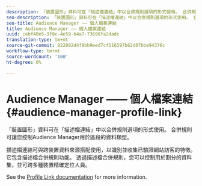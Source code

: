 ```yaml
---
description: 「裝置圖形」資料可在「描述檔連結」中以合併規則選項的形式使用。 合併規則可讓您控制Audience Manager用於區段的資料類型。
seo-description: 「裝置圖形」資料可在「描述檔連結」中以合併規則選項的形式使用。 合併規則可讓您控制Audience Manager用於區段的資料類型。
seo-title: Audience Manager —— 個人檔案連結
title: Audience Manager —— 個人檔案連結
uuid: cebf40e5-9f0c-4e59-b4a7-73696fa2dadc
translation-type: tm+mt
source-git-commit: 822882d4f9bb9eed7cf116597b62d07bbe94376c
workflow-type: tm+mt
source-wordcount: '160'
ht-degree: 0%

---
```



# Audience Manager —— 個人檔案連結{#audience-manager-profile-link}

「裝置圖形」資料可在「描述檔連結」中以合併規則選項的形式使用。 合併規則可讓您控制Audience Manager用於區段的資料類型。

描述檔連結可與跨裝置資料來源搭配使用，以識別並收集已驗證網站訪客的特徵。 它包含描述檔合併規則功能。 透過描述檔合併規則，您可以控制用於劃分的資料集，並可跨多種裝置精確定位人員。

See the [Profile Link documentation](https://docs.adobe.com/content/help/en/audience-manager/user-guide/features/profile-merge-rules/merge-rules-overview.html) for more information.
